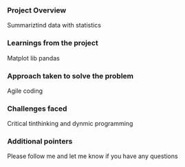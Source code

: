 ### Project Overview

 Summariztind data with statistics


### Learnings from the project

 Matplot lib 
pandas


### Approach taken to solve the problem

 Agile coding


### Challenges faced

 Critical tinthinking and dynmic programming


### Additional pointers

 Please follow me and let me know if you have any questions


